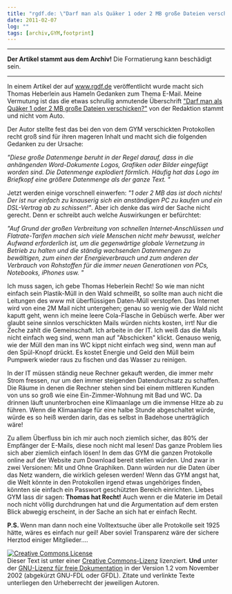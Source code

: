 ```yaml
---
title: "rgdf.de: \"Darf man als Quäker 1 oder 2 MB große Dateien verschicken? \""
date: 2011-02-07
log: ""
tags: [archiv,GYM,footprint]
---
```

<hr><b>Der Artikel stammt aus dem Archiv!</b> Die Formatierung kann beschädigt sein.<hr>

In einem Artikel der auf www.rgdf.de veröffentlicht wurde macht sich Thomas Heberlein aus Hameln Gedanken zum Thema E-Mail. Meine Vermutung ist das die etwas schrullig anmutende Überschrift <a href="http://www.rgdf.de//index.php?option=com_content&task=view&id=156&Itemid=1">"Darf man als Quäker 1 oder 2 MB große Dateien verschicken?"</a> von der Redaktion stammt und nicht vom Auto. 

Der Autor stellte fest das bei den von dem GYM verschickten Protokollen recht groß sind für ihren mageren Inhalt und macht sich die folgenden Gedanken zu der Ursache: 
<!--break-->
<i>"Diese große Datenmenge beruht in der Regel darauf, dass in die anhängenden Word-Dokumente Logos, Grafiken oder Bilder eingefügt worden sind. Die Datenmenge explodiert förmlich. Häufig hat das Logo im Briefkopf eine größere Datenmenge als der ganze Text. "</i>

Jetzt werden einige vorschnell einwerfen:  <i>"1 oder 2 MB das ist doch nichts! Der ist nur einfach zu knauserig sich ein anständigen PC zu kaufen und ein DSL-Vertrag ab zu schissen!"</i>. Aber ich denke das wird der Sache nicht gerecht. Denn er schreibt auch welche Auswirkungen er befürchtet:

<i>"Auf Grund der großen Verbreitung von schnellen Internet-Anschlüssen und Flatrate-Tarifen machen sich viele Menschen nicht mehr bewusst, welcher Aufwand erforderlich ist, um die gegenwärtige globale Vernetzung in Betrieb zu halten und die ständig wachsenden Datenmengen zu bewältigen, zum einen der Energieverbrauch und zum anderen der Verbrauch von Rohstoffen für die immer neuen Generationen von PCs, Notebooks, iPhones usw. "</i>

Ich muss sagen, ich gebe  Thomas Heberlein Recht! So wie man nicht einfach sein Plastik-Müll in den Wald schmeißt,  so sollte man auch nicht die Leitungen des www mit überflüssigen Daten-Müll verstopfen. Das Internet wird von eine 2M Mail nicht untergehen; genau so wenig wie der Wald nicht kaputt geht, wenn ich meine leere Cola-Flasche in Gebüsch werfe. Aber wer glaubt seine sinnlos verschickten Mails würden nichts kosten, irrt! Nur die Zeche zahlt die Gemeinschaft. Ich arbeite in der IT. Ich weiß das die Mails nicht einfach weg sind, wenn man auf "Abschicken" klickt. Genauso wenig, wie der Müll den man ins WC kippt nicht einfach weg sind, wenn man auf den Spül-Knopf drückt. Es kostet Energie und Geld den Müll beim Pumpwerk wieder raus zu fischen und das Wasser zu reinigen. 

In der IT müssen ständig neue Rechner gekauft werden, die immer mehr Strom fressen, nur um den immer steigenden Datendurchsatz zu schaffen. Die Räume in denen die Rechner stehen sind bei einem mittleren Kunden von uns so groß wie eine Ein-Zimmer-Wohnung mit Bad und WC. Da drinnen läuft ununterbrochen eine Klimaanlage um die immense Hitze ab zu führen. Wenn die Klimaanlage für eine halbe Stunde abgeschaltet würde, würde es so heiß werden darin, das es selbst in Badehose unerträglich wäre!

Zu allem Überfluss bin ich mir auch noch ziemlich sicher, das 80% der Empfänger der E-Mails, diese noch nicht mal lesen! Das ganze Problem lies sich aber ziemlich einfach lösen! In dem das GYM die ganzen Protokolle online auf der Website zum Download bereit stellen würden. Und zwar in zwei Versionen: Mit und Ohne Graphiken. Dann würden nur die Daten über das Netz wandern, die wirklich gelesen werden! Wenn das GYM angst hat, die Welt könnte in den Protokollen irgend etwas ungehöriges finden, könnten sie einfach ein Passwort geschützten Bereich einrichten. Liebes GYM lass dir sagen: <b>Thomas hat Recht!</b> Auch wenn er die Materie im Detail noch nicht völlig durchdrungen hat und die Argumentation auf dem ersten Blick abwegig erscheint, in der Sache an sich hat er einfach Recht. 

<b>P.S. </b> Wenn man dann noch eine Volltextsuche über alle Protokolle seit 1925 hätte, wäres es einfach nur geil! Aber soviel Transparenz wäre der sichere Herztod einiger Mitglieder.... 


<a rel="license" href="http://creativecommons.org/licenses/by-sa/3.0/de/"><img alt="Creative Commons License" style="border-width: 0pt;" src="http://i.creativecommons.org/l/by-sa/3.0/de/88x31.png" /></a><br />
Dieser <span xmlns:dc="http://purl.org/dc/elements/1.1/" href="http://purl.org/dc/dcmitype/Text" rel="dc:type">Text</span> ist unter einer <a rel="license" href="http://creativecommons.org/licenses/by-sa/3.0/de/">Creative Commons-Lizenz</a> lizenziert. <b>Und</b> unter der <a href="http://de.wikipedia.org/wiki/GFDL">GNU-Lizenz f&uuml;r freie Dokumentation</a> in der Version 1.2 vom November 2002 (abgek&uuml;rzt GNU-FDL oder GFDL). Zitate und verlinkte Texte unterliegen den Urheberrecht der jeweiligen Autoren.
 

